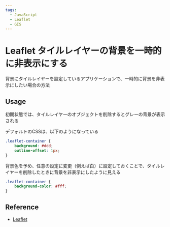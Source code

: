```yaml
---
tags:
  - JavaScript
  - Leaflet
  - GIS
---
```


# Leaflet タイルレイヤーの背景を一時的に非表示にする

背景にタイルレイヤーを設定しているアプリケーションで、一時的に背景を非表示にしたい場合の方法

## Usage

初期状態では、タイルレイヤーのオブジェクトを削除するとグレーの背景が表示される

デフォルトのCSSは、以下のようになっている

```css
.leaflet-container {
    background: #ddd;
    outline-offset: 1px;
}
```

背景色を予め、任意の設定に変更（例えば白）に設定しておくことで、タイルレイヤーを削除したときに背景を非表示にしたように見える

```css
.leaflet-container {
    background-color: #fff;
}
```

## Reference
* [Leaflet](https://leafletjs.com)
